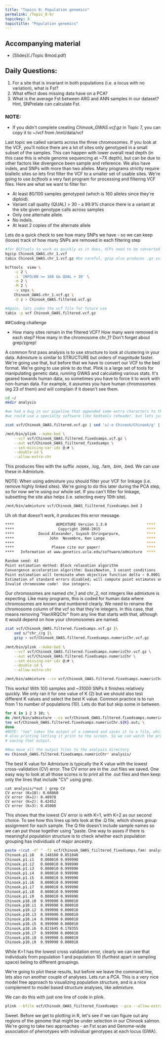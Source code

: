 ```yaml
---
title: "Topics 8: Population genomics"
permalink: /Topic_8-9/
topickey: 8
topictitle: "Population genomics"
---
```


## Accompanying material
* [Slides](./Topic 8mod.pdf)

## Daily Questions:
1. For a site that is invariant in both populations (i.e. a locus with no variation), what is Fst?
2. What effect does missing data have on a PCA?
3. What is the average Fst between ARG and ANN samples in our dataset? Hint, SNPrelate can calculate Fst.

### NOTE:
* If you didn't complete creating _Chinook_GWAS.vcf.gz_ in Topic 7, you can copy it to ~/vcf from /mnt/data/vcf


Last topic we called variants across the three chromosomes. If you look at the VCF, you'll notice there are a lot of sites only genotyped in a small subset of the samples. This can happen with lower overall read depth (in this case this is whole genome sequencing at ~7X depth), but can be due to other factors like divergence been sample and reference. We also have indels, and SNPs with more than two alleles. Many programs strictly require biallelic sites so lets first filter the VCF to a smaller set of usable sites.
We're going to use _bcftools_ a very fast program for processing and filtering VCF files. Here are what we want to filter for:
* At least 80/100 samples genotyped (which is 160 alleles since they're diploid).
* Variant call quality (QUAL) > 30 - a 99.9% chance there is a variant at the site given genotype calls across samples
* Only one alternate allele.
* No indels.
* At least 2 copies of the alternate allele

Lets do a quick check to see how many SNPs we have - so we can keep (loose) track of how many SNPs are removed in each filtering step


```bash
#for BCFtools to work as quickly as it does, VCFs need to be converted to binary format and indexed (for quick referencing)
bgzip Chinook_GWAS.chr_1.vcf
tabix Chinook_GWAS.chr_1.vcf.gz #be careful, gzip also produces .gz suffixes, but won't work with bcftools!

bcftools  view \
	-c 2 \
	-i 'INFO/AN >= 160 && QUAL > 30' \
	-m 2 \
	-M 2 \
	-v snps \
	Chinook_GWAS.chr_1.vcf.gz \
	-O z > Chinook_GWAS.filtered.vcf.gz

#Again, lets index the vcf file for future use
tabix -p vcf Chinook_GWAS.filtered.vcf.gz
```

##Coding challenge
* How many sites remain in the filtered VCF? How many were removed in each step? How many in the chromosome chr_1? Don't forget about grep/zgrep!

A common first pass analysis is to use structure to look at clustering in your data. Admixture is similar to STRUCTURE but orders of magnitude faster. We're going use that, but before that we have to convert our VCF to the bed format. We're going to use plink to do that. Plink is a large set of tools for manipulating genetic data, running GWAS and calculating various stats. It's geared towards human data, so sometimes you have to force it to work with non-human data. For example, it assumes you have human chromosomes (eg 23 of them) and will complain if it doesn't see them.


```bash
cd ~/
mkdir analysis

#we had a bug in our pipeline that appended some extra characters to the beginning of sample names - lets fix this first
#we could use a specialty software like bedtools reheader, but lets just use basic bash commands

zcat vcf/Chinook_GWAS.filtered.vcf.gz | sed 's/-e Chinook/Chinook/g' | bgzip > vcf/Chinook_GWAS.filtered.fixedsamps.vcf.gz

/mnt/bin/plink --make-bed \
	--vcf vcf/Chinook_GWAS.filtered.fixedsamps.vcf.gz \
	--out vcf/Chinook_GWAS_fiiltered_fixedsamps \
	--set-missing-var-ids @:# \
	--double-id \
	--allow-extra-chr
```
This produces files with the suffix .nosex, .log, .fam, .bim, .bed. We can use these in Admixture.

NOTE: When using admixture you should filter your VCF for linkage (i.e. remove highly linked sites). We're going to do this later during the PCA step, so for now we're using our whole set. If you can't filter for linkage, subsetting the site also helps (i.e. selecting every 10th site).

```bash 
/mnt/bin/admixture vcf/Chinook_GWAS_fiiltered_fixedsamps.bed 2
```
Uh oh that doesn't work, it produces this error message.
```bash
****                   ADMIXTURE Version 1.3.0                  ****
****                    Copyright 2008-2015                     ****
****           David Alexander, Suyash Shringarpure,            ****
****                John  Novembre, Ken Lange                   ****
****                                                            ****
****                 Please cite our paper!                     ****
****   Information at www.genetics.ucla.edu/software/admixture  ****

Random seed: 43
Point estimation method: Block relaxation algorithm
Convergence acceleration algorithm: QuasiNewton, 3 secant conditions
Point estimation will terminate when objective function delta < 0.0001
Estimation of standard errors disabled; will compute point estimates only.
Invalid chromosome code!  Use integers.
```
Our chromosomes are named chr_1 and chr_2, not integers like admixture is expecting. Like many programs, this is coded for human data where chromosomes are known and numbered clearly. We need to rename the chromosome column of the vcf so that they're integers. In this case, that means removing "HanXRQChr" from any line that starts with that, although it would depend on how your chromosomes are named.

```bash
zcat vcf/Chinook_GWAS.filtered.fixedsamps.vcf.gz |\
	sed s/^chr_//g |\
	gzip > vcf/Chinook_GWAS.filtered.fixedsamps.numericChr.vcf.gz
	
/mnt/bin/plink --make-bed \
	--vcf vcf/Chinook_GWAS.filtered.fixedsamps.numericChr.vcf.gz \
	--out vcf/Chinook_GWAS.filtered.fixedsamps.numericChr \
	--set-missing-var-ids @:# \
	--double-id \
	--allow-extra-chr

/mnt/bin/admixture --cv vcf/Chinook_GWAS.filtered.fixedsamps.numericChr.bed 2
```
This works! With 100 samples and ~31000 SNPs it finishes relatively quickly. We only ran it for one value of K (2) but we should also test different K values and select the best K value. Common practice is to run from 1 to number of populations (10). Lets do that but skip some in between.
```bash 
for K in 1 2 3 10; \
do /mnt/bin/admixture --cv vcf/Chinook_GWAS.filtered.fixedsamps.numericChr.bed $K |\
tee vcf/Chinook_GWAS.filtered.fixedsamps.numericChr.${K}.out; \
done
#NOTE: "tee" takes the output of a command and saves it to a file, while 
# also printing letting it print to the screen. So we can watch the progress while also 
# saving that output. 

#Now move all the output files to the analysis directory
mv Chinook_GWAS.filtered.fixedsamps.numericChr* analysis/
```
The best K value for Admixture is typically the K value with the lowest cross-validation (CV) error. The CV error are in the .out files we saved. One easy way to look at all those scores is to print all the .out files and then keep only the lines that include "CV" using grep. 

```
cat analysis/*out | grep CV
CV error (K=10): 0.66060
CV error (K=1): 0.40978
CV error (K=2): 0.42452
CV error (K=3): 0.45008
```
This shows that the lowest CV error is with K=1, with K=2 as our second choice. To see how this lines up lets look at the .Q file, which shows group assignment for each sample. The Q file doesn't include sample names so we can put those together using "paste. One way to asses if there is meaningful population structure is to check whether each population grouping has individuals of major ancestry.

```bash
paste <(cut -d" " -f1 vcf/Chinook_GWAS_fiiltered_fixedsamps.fam) analysis/Chinook_GWAS.filtered.fixedsamps.numericChr.2.Q
Chinook.p1.i0	0.148160 0.851840
Chinook.p1.i1	0.000010 0.999990
Chinook.p1.i2	0.000010 0.999990
Chinook.p1.i3	0.000010 0.999990
Chinook.p1.i4	0.000010 0.999990
Chinook.p1.i5	0.000010 0.999990
Chinook.p1.i6	0.000010 0.999990
Chinook.p1.i7	0.000010 0.999990
Chinook.p1.i8	0.000010 0.999990
Chinook.p1.i9	0.000010 0.999990
Chinook.p10.i0	0.999990 0.000010
Chinook.p10.i1	0.999990 0.000010
Chinook.p10.i2	0.999990 0.000010
Chinook.p10.i3	0.999990 0.000010
Chinook.p10.i4	0.999990 0.000010
Chinook.p10.i5	0.999990 0.000010
Chinook.p10.i6	0.821645 0.178355
Chinook.p10.i7	0.999990 0.000010
Chinook.p10.i8	0.999990 0.000010
Chinook.p10.i9	0.999990 0.000010

```
While K=1 has the lowest cross validation error, clearly we can see that individuals from population 1 and population 10 (furthest apart in sampling space) beling to different groupings. 

We're going to plot these results, but before we leave the command line, lets also run another couple of analyses. Lets run a *PCA*. This is a very nice model free approach to visualizing population structure, and is a nice complement to model based structure analyses, like admixture.

We can do this with just one line of code in plink.

```bash
plink --bfile vcf/Chinook_GWAS_fiiltered_fixedsamps --pca --allow-extra-chr --out analysis/Chinook_GWAS_fiiltered_fixedsamps
```

Sweet. Before we get to plotting in R, let's see if we can figure out any regions of the genome that might be under selection in our Chinook salmon. We're going to take two approaches - an Fst scan and Genome-wide association of phenotypes with individual genotypes at each locus (GWA). 



